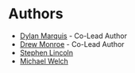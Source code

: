 # Authors
* [Dylan Marquis](//github.com/dylanfmarquis) - Co-Lead Author
* [Drew Monroe](//github.com/DrewMonroe) - Co-Lead Author
* [Stephen Lincoln](//github.com/StephenLincoln12)
* [Michael Welch](//github.com/Michael-Welch)
